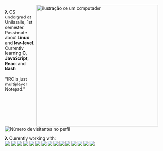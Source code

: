<img src="https://external-content.duckduckgo.com/iu/?u=http%3A%2F%2Fxahlee.info%2Femacs%2Fmisc%2Fi%2FMarisa_Kirisame_emacs_magic.png&f=1&nofb=1&ipt=bf2a8b9dd038a05e93c296c2eb00efe96013136a619c44eeeb832284d6a938a2&ipo=images" alt="ilustração de um computador" min-width="400px" max-width="400px" width="400px" align="right">

<p align="left"> 
<strong>λ</strong> CS undergrad at Unilasalle, 1st semester. Passionate about <strong>Linux</strong> and <strong>low-level</strong>.<br>Currently learning <strong>C</strong>, <strong>JavaScript</strong>, <strong>React</strong> and <strong>Bash</strong><br><br>
"IRC is just multiplayer Notepad."
<p>

<img src="https://profile-counter.glitch.me/DiogoBnfr/count.svg" alt="Número de visitantes no perfil"/>

<strong>λ</strong> Currently working with:<br>
<img src="https://img.shields.io/badge/Arch%20Linux-1793D1?logo=arch-linux&logoColor=fff&style=for-the-badge"/>
<img src="https://img.shields.io/badge/Windows-0078D6?style=for-the-badge&logo=windows&logoColor=white"/>
<img src="https://img.shields.io/badge/alacritty-F46D01?style=for-the-badge&logo=alacritty&logoColor=white"/>
<img src="https://img.shields.io/badge/NeoVim-%2357A143.svg?&style=for-the-badge&logo=neovim&logoColor=white"/>
<img src="https://img.shields.io/badge/tmux-1BB91F?style=for-the-badge&logo=tmux&logoColor=white"/>
<img src="https://img.shields.io/badge/shell_script-%23121011.svg?style=for-the-badge&logo=gnu-bash&logoColor=white"/>
<img src="https://img.shields.io/badge/c-%2300599C.svg?style=for-the-badge&logo=c&logoColor=white" />
<img src="https://img.shields.io/badge/c%23-%23239120.svg?style=for-the-badge&logo=csharp&logoColor=white" />
<img src="https://img.shields.io/badge/.NET-5C2D91?style=for-the-badge&logo=.net&logoColor=white"/>
<img src="https://img.shields.io/badge/javascript-%23323330.svg?style=for-the-badge&logo=javascript&logoColor=%23F7DF1E" />
<img src="https://img.shields.io/badge/react-%2320232a.svg?style=for-the-badge&logo=react&logoColor=%2361DAFB"/>
<img src="https://img.shields.io/badge/html5-%23E34F26.svg?style=for-the-badge&logo=html5&logoColor=white" />
<img src="https://img.shields.io/badge/css3-%231572B6.svg?style=for-the-badge&logo=css3&logoColor=white" />
<img src="https://img.shields.io/badge/git-%23F05033.svg?style=for-the-badge&logo=git&logoColor=white" />
<img src="https://img.shields.io/badge/github-%23121011.svg?style=for-the-badge&logo=github&logoColor=white" />
